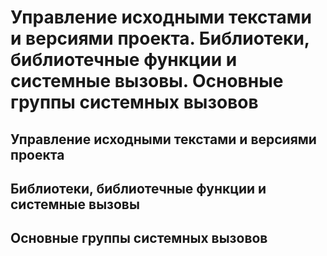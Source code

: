 Управление исходными текстами и версиями проекта.
Библиотеки, библиотечные функции и системные вызовы.
Основные группы системных вызовов
====

Управление исходными текстами и версиями проекта
----

Библиотеки, библиотечные функции и системные вызовы
----

Основные группы системных вызовов
----
